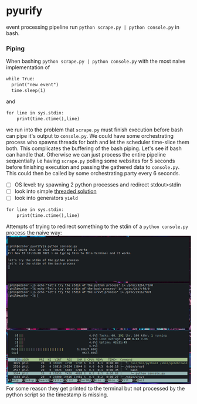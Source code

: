 # pyurify
event processing pipeline
run `python scrape.py | python console.py` in bash.

### Piping
When bashing `python scrape.py | python console.py` with the most naive implementation of 
```
while True:
  print("new event")
  time.sleep(1)
```
and
```
for line in sys.stdin:
    print(time.ctime(),line)
```
we run into the problem that `scrape.py` must finish execution before bash can pipe it's output to `console.py`.
We could have some orchestrating process who spawns threads for both and let the scheduler time-slice them both. This complicates the buffering of the bash piping. Let's see if bash can handle that.
Otherwise we can just process the entire pipeline sequentially i.e having `scrape.py` polling some websites for 5 seconds before finishing execution and passing the gathered data to `console.py`.
This could then be called by some orchestrating party every 6 seconds.

- [ ] OS level: try spawning 2 python processes and redirect stdout>stdin
- [ ] look into simple [threaded solution](https://docs.python.org/3/library/threading.html#condition-objects)
- [ ] look into generators `yield`

```
for line in sys.stdin:
    print(time.ctime(),line)
```

Attempts of trying to redirect something to the stdin of a `python console.py` process the naive way:
![OS-level piping attempt](/assets/proc_stdin.png)
For some reason they get printed to the terminal but not processed by the python script so the timestamp is missing.
